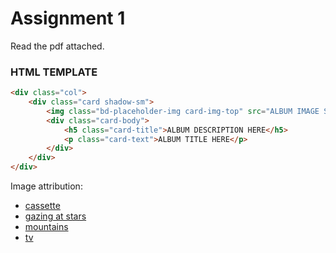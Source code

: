 # Assignment 1

Read the pdf attached.

### HTML TEMPLATE

```html
<div class="col">
	<div class="card shadow-sm">
		<img class="bd-placeholder-img card-img-top" src="ALBUM IMAGE SELECTION HERE" />
		<div class="card-body">
			<h5 class="card-title">ALBUM DESCRIPTION HERE</h5>
			<p class="card-text">ALBUM TITLE HERE</p>
		</div>
	</div>
</div>
```

Image attribution:

- [cassette](https://unsplash.com/photos/FZWivbri0Xk)
- [gazing at stars](https://unsplash.com/photos/oMpAz-DN-9I)
- [mountains](https://unsplash.com/photos/wKlHsooRVbg)
- [tv](https://unsplash.com/photos/UBhpOIHnazM)
